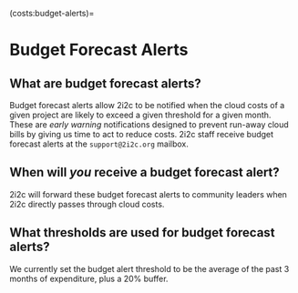 (costs:budget-alerts)=
# Budget Forecast Alerts

## What are budget forecast alerts?

Budget forecast alerts allow 2i2c to be notified when the cloud costs of a given project are likely to exceed a given threshold for a given month.
These are _early warning_ notifications designed to prevent run-away cloud bills by giving us time to act to reduce costs.
2i2c staff receive budget forecast alerts at the `support@2i2c.org` mailbox.

## When will _you_ receive a budget forecast alert?

2i2c will forward these budget forecast alerts to community leaders when 2i2c directly passes through cloud costs.

## What thresholds are used for budget forecast alerts?

We currently set the budget alert threshold to be the average of the past 3 months of expenditure, plus a 20% buffer.
